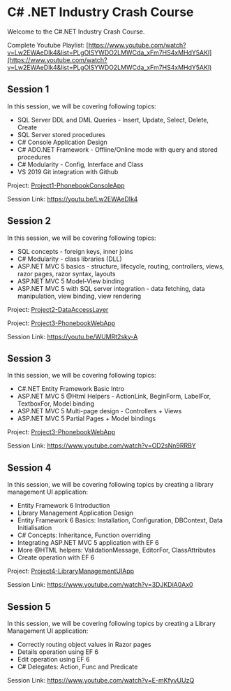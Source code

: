 # C# .NET Industry Crash Course

Welcome to the C#.NET Industry Crash Course.

Complete Youtube Playlist: [https://www.youtube.com/watch?v=Lw2EWAeDIk4&list=PLgOISYWDO2LMWCda_xFm7HS4xMHdY5AKl](https://www.youtube.com/watch?v=Lw2EWAeDIk4&list=PLgOISYWDO2LMWCda_xFm7HS4xMHdY5AKl)

## Session 1

In this session, we will be covering following topics:
- SQL Server DDL and DML Queries - Insert, Update, Select, Delete, Create
- SQL Server stored procedures
- C# Console Application Design
- C# ADO.NET Framework - Offline/Online mode with query and stored procedures
- C# Modularity - Config, Interface and Class
- VS 2019 Git integration with Github

Project: [Project1-PhonebookConsoleApp](https://github.com/abhinavcreed13/CsharpDotNET-Industry-Crash-Course/tree/master/Project1-PhonebookConsoleApp)

Session Link:
https://youtu.be/Lw2EWAeDIk4

## Session 2

In this session, we will be covering following topics:
- SQL concepts - foreign keys, inner joins
- C# Modularity - class libraries (DLL)
- ASP.NET MVC 5 basics - structure, lifecycle, routing, controllers, views, razor pages, razor syntax, layouts
- ASP.NET MVC 5 Model-View binding
- ASP.NET MVC 5 with SQL server integration - data fetching, data manipulation, view binding, view rendering

Project: [Project2-DataAccessLayer](https://github.com/abhinavcreed13/CsharpDotNET-Industry-Crash-Course/tree/master/Project2-DataAccessLayer)

Project: [Project3-PhonebookWebApp](https://github.com/abhinavcreed13/CsharpDotNET-Industry-Crash-Course/tree/master/Project3-PhonebookWebApp)

Session Link:
https://youtu.be/WUMRt2sky-A

## Session 3

In this session, we will be covering following topics:
- C#.NET Entity Framework Basic Intro
- ASP.NET MVC 5 @Html Helpers - ActionLink, BeginForm, LabelFor, TextboxFor, Model binding
- ASP.NET MVC 5 Multi-page design - Controllers + Views
- ASP.NET MVC 5 Partial Pages + Model bindings

Project: [Project3-PhonebookWebApp](https://github.com/abhinavcreed13/CsharpDotNET-Industry-Crash-Course/tree/master/Project3-PhonebookWebApp)

Session Link:
https://www.youtube.com/watch?v=OD2sNn9RRBY

## Session 4

In this session, we will be covering following topics by creating a library management UI application:
- Entity Framework 6 Introduction
- Library Management Application Design
- Entity Framework 6 Basics: Installation, Configuration, DBContext, Data Initialisation
- C# Concepts: Inheritance, Function overriding
- Integrating ASP.NET MVC 5 application with EF 6
- More @HTML helpers: ValidationMessage, EditorFor, ClassAttributes
- Create operation with EF 6

Project: [Project4-LibraryManagementUIApp](https://github.com/abhinavcreed13/CsharpDotNET-Industry-Crash-Course/tree/master/Project4-LibraryManagementUIApp)

Session Link:
https://www.youtube.com/watch?v=3DJKDiA0Ax0

## Session 5

In this session, we will be covering following topics by creating a Library Management UI application:
- Correctly routing object values in Razor pages
- Details operation using EF 6
- Edit operation using EF 6
- C# Delegates: Action, Func and Predicate

Session Link:
https://www.youtube.com/watch?v=E-mKfyvUUzQ


